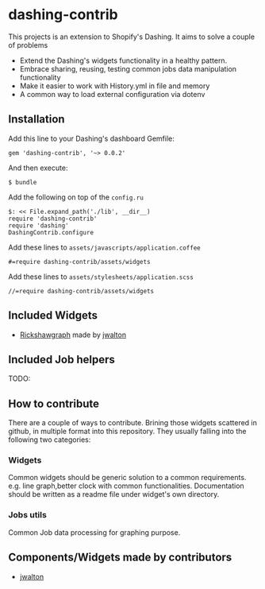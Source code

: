 # dashing-contrib

This projects is an extension to Shopify's Dashing. It aims to solve a couple of problems
 * Extend the Dashing's widgets functionality in a healthy pattern.
 * Embrace sharing, reusing, testing common jobs data manipulation functionality
 * Make it easier to work with History.yml in file and memory
 * A common way to load external configuration via dotenv
 
## Installation
Add this line to your Dashing's dashboard Gemfile:

    gem 'dashing-contrib', '~> 0.0.2'

And then execute:

    $ bundle

Add the following on top of the `config.ru`

    $: << File.expand_path('./lib', __dir__)
    require 'dashing-contrib'
    require 'dashing'
    DashingContrib.configure
    
Add these lines to `assets/javascripts/application.coffee`

    #=require dashing-contrib/assets/widgets

Add these lines to `assets/stylesheets/application.scss`

    //=require dashing-contrib/assets/widgets

## Included Widgets

 * [Rickshawgraph](https://gist.github.com/jwalton/7916168) made by [jwalton](https://gist.github.com/jwalton)

## Included Job helpers

 TODO:

## How to contribute

There are a couple of ways to contribute. Brining those widgets scattered in github, in multiple format into this repository. They usually falling into the following two categories:

### Widgets

Common widgets should be generic solution to a common requirements. e.g. line graph,better clock with common functionalities. Documentation should be written as a readme file under widget's own directory.

### Jobs utils

Common Job data processing for graphing purpose.


## Components/Widgets made by contributors

 * [jwalton](https://gist.github.com/jwalton)